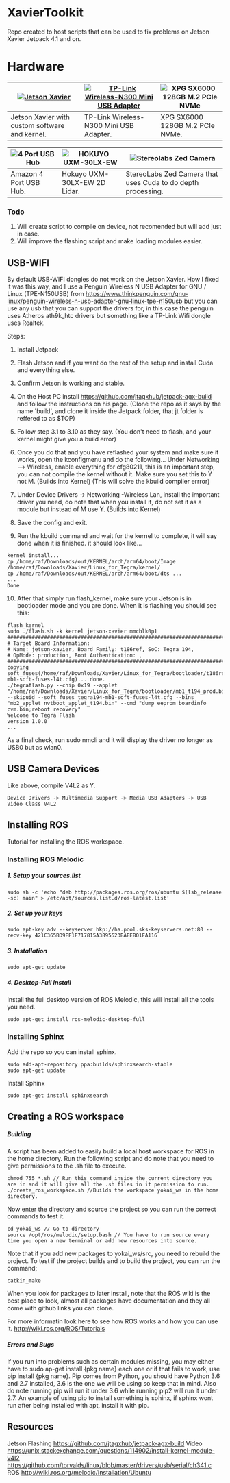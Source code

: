 # XavierToolkit
Repo created to host scripts that can be used to fix problems on Jetson Xavier Jetpack 4.1 and on.

# Hardware
|[![Jetson Xavier](https://a70ad2d16996820e6285-3c315462976343d903d5b3a03b69072d.ssl.cf2.rackcdn.com/61793ea59a38edb4cfd56b473e3f4e98 "Jetson Xavier")](https://developer.nvidia.com/embedded/buy/jetson-xavier-devkit "Jetson Xavier")|[![TP-Link Wireless-N300 Mini USB Adapter](https://matrixwarehouse.co.za/1702-large_default/tp-link-300mbps-n-mini-usb-adapter.jpg "TP-Link Wireless-N300 Mini USB Adapter")](https://www.tp-link.com/us/products/details/cat-5520_TL-WN823N.html "TP-Link Wireless-N300 Mini USB Adapter")|![XPG SX6000 128GB M.2 PCIe NVMe](https://www.storagereview.com/images/StorageReview-ADATA-XPG.jpg "XPG SX6000 128GB M.2 PCIe NVMe")|
| ------------ | ------------ | ------------ |
|Jetson Xavier with custom software and kernel.|TP-Link Wireless-N300 Mini USB Adapter.|XPG SX6000 128GB M.2 PCIe NVMe.|


|![4 Port USB Hub](https://images-na.ssl-images-amazon.com/images/I/71Iz-G82R0L._SX355_.jpg "4 Port USB Hub")|![HOKUYO UXM-30LX-EW](https://autonomoustuff.com/wp-content/uploads/2016/07/UXM-30LX-EW.-product.png "HOKUYO UXM-30LX-EW")|![Stereolabs Zed Camera](https://www.stereolabs.com/img/developer/jetson/ZED_product_dev.png "Stereolabs Zed Camera")|
| ------------ | ------------ | ------------ |
|Amazon 4 Port USB Hub.|Hokuyo UXM-30LX-EW 2D Lidar.|StereoLabs Zed Camera that uses Cuda to do depth processing.|


### Todo
1. Will create script to compile on device, not recomended but will add just in case.
2. Will improve the flashing script and make loading modules easier.

## USB-WIFI
By default USB-WIFI dongles do not work on the Jetson Xavier. How I fixed it was this way, and I use a 
Penguin Wireless N USB Adapter for GNU / Linux (TPE-N150USB) from https://www.thinkpenguin.com/gnu-linux/penguin-wireless-n-usb-adapter-gnu-linux-tpe-n150usb
but you can use any usb that you can support the drivers for, in this case the penguin uses Atheros ath9k_htc drivers but something like a TP-Link Wifi dongle uses Realtek.

Steps:
1. Install Jetpack
2. Flash Jetson and if you want do the rest of the setup and install Cuda and everything else.
3. Confirm Jetson is working and stable.

4. On the Host PC install https://github.com/jtagxhub/jetpack-agx-build and follow the instructions on his page. 
(Clone the repo as it says by the name 'build', and clone it inside the Jetpack folder, that jt folder is reffered to as $TOP)
5. Follow step 3.1 to 3.10 as they say. (You don't need to flash, and your kernel might give you a build error)
6. Once you do that and you have reflashed your system and make sure it works, open the kconfigmenu and do the following...
Under Networking --> Wireless, enable everything for cfg80211, this is an important step, you can not compile the kernel without it. Make sure you set this to Y not M. (Builds into Kernel) (This will solve the kbuild compiler errror)
7. Under Device Drivers -> Networking -Wireless Lan, install the important driver you need, do note that when you install it, do not set it as a module but instead of M use Y. (Builds into Kernel)
8. Save the config and exit.
9. Run the kbuild command and wait for the kernel to complete, it will say done when it is finished.
it should look like...
```
kernel install...
cp /home/raf/Downloads/out/KERNEL/arch/arm64/boot/Image /home/raf/Downloads/Xavier/Linux_for_Tegra/kernel/
cp /home/raf/Downloads/out/KERNEL/arch/arm64/boot/dts ...
...
Done
```
10. After that simply run flash_kernel, make sure your Jetson is in bootloader mode and you are done.
When it is flashing you should see this:
```
flash_kernel 
sudo ./flash.sh -k kernel jetson-xavier mmcblk0p1
###############################################################################
# Target Board Information:
# Name: jetson-xavier, Board Family: t186ref, SoC: Tegra 194, 
# OpMode: production, Boot Authentication: , 
###############################################################################
copying soft_fuses(/home/raf/Downloads/Xavier/Linux_for_Tegra/bootloader/t186ref/BCT/tegra194-mb1-soft-fuses-l4t.cfg)... done.
./tegraflash.py --chip 0x19 --applet "/home/raf/Downloads/Xavier/Linux_for_Tegra/bootloader/mb1_t194_prod.bin" --skipuid --soft_fuses tegra194-mb1-soft-fuses-l4t.cfg --bins "mb2_applet nvtboot_applet_t194.bin" --cmd "dump eeprom boardinfo cvm.bin;reboot recovery" 
Welcome to Tegra Flash
version 1.0.0
...
```
As a final check, run sudo nmcli and it will display the driver no longer as USB0 but as wlan0.

## USB Camera Devices
Like above, compile V4L2 as Y.
```
Device Drivers -> Multimedia Support -> Media USB Adapters -> USB Video Class V4L2
```

## Installing ROS
Tutorial for installing the ROS workspace.
### Installing ROS Melodic
##### 1. Setup your sources.list
```
sudo sh -c 'echo "deb http://packages.ros.org/ros/ubuntu $(lsb_release -sc) main" > /etc/apt/sources.list.d/ros-latest.list'
```
##### 2. Set up your keys
```
sudo apt-key adv --keyserver hkp://ha.pool.sks-keyservers.net:80 --recv-key 421C365BD9FF1F717815A3895523BAEEB01FA116
```
##### 3. Installation
```
sudo apt-get update
```
##### 4. Desktop-Full Install
Install the full desktop version of ROS Melodic, this will install all the tools you need.
```
sudo apt-get install ros-melodic-desktop-full
```
### Installing Sphinx
Add the repo so you can install sphinx.
```
sudo add-apt-repository ppa:builds/sphinxsearch-stable
sudo apt-get update
```
Install Sphinx
```
sudo apt-get install sphinxsearch
```
## Creating a ROS workspace
##### Building
A script has been added to easily build a local host workspace for ROS in the home directory.
Run the following script and do note that you need to give permissions to the .sh file to execute.
```
chmod 755 *.sh // Run this command inside the current directory you are in and it will give all the .sh files in it permission to run.
./create_ros_workspace.sh //Builds the workspace yokai_ws in the home directory.
```
Now enter the directory and source the project so you can run the correct commands to test it.
```
cd yokai_ws // Go to directory
source /opt/ros/melodic/setup.bash // You have to run source every time you open a new terminal or add new resources into source.
```
Note that if you add new packages to yokai_ws/src, you need to rebuild the project. To test if the project builds and to build the project, you can run the command;
```
catkin_make
````
When you look for packages to later install, note that the ROS wiki is the best place to look, almost all packages have documentation and they all come with github links you can clone.

For more informatin look here to see how ROS works and how you can use it.
http://wiki.ros.org/ROS/Tutorials

##### Errors and Bugs
If you run into problems such as certain modules missing, you may either have to sudo ap-get install {pkg name} each one or if that fails to work, use pip install {pkg name}. Pip comes from Python, you should have Python 3.6 and 2.7 installed, 3.6 is the one we will be using so keep that in mind. Also do note running pip will run it under 3.6 while running pip2 will run it under 2.7.
An example of using pip to install something is sphinx, if sphinx wont run after being installed with apt, install it with pip.

## Resources
Jetson Flashing
https://github.com/jtagxhub/jetpack-agx-build
Video
https://unix.stackexchange.com/questions/114902/install-kernel-module-v4l2
https://github.com/torvalds/linux/blob/master/drivers/usb/serial/ch341.c
ROS
http://wiki.ros.org/melodic/Installation/Ubuntu

